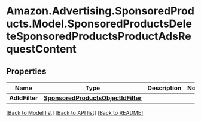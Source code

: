 # Amazon.Advertising.SponsoredProducts.Model.SponsoredProductsDeleteSponsoredProductsProductAdsRequestContent

## Properties

Name | Type | Description | Notes
------------ | ------------- | ------------- | -------------
**AdIdFilter** | [**SponsoredProductsObjectIdFilter**](SponsoredProductsObjectIdFilter.md) |  | 

[[Back to Model list]](../README.md#documentation-for-models) [[Back to API list]](../README.md#documentation-for-api-endpoints) [[Back to README]](../README.md)


